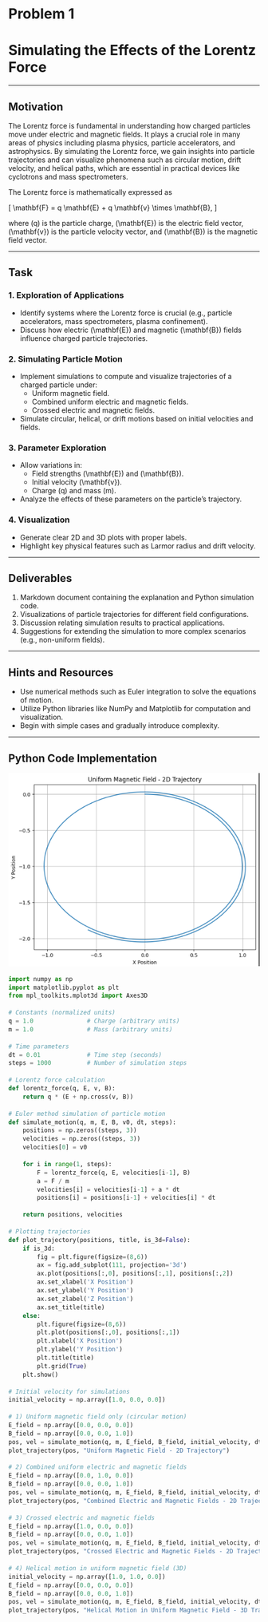 # Problem 1

# Simulating the Effects of the Lorentz Force

---

## Motivation

The Lorentz force is fundamental in understanding how charged particles move under electric and magnetic fields. It plays a crucial role in many areas of physics including plasma physics, particle accelerators, and astrophysics. By simulating the Lorentz force, we gain insights into particle trajectories and can visualize phenomena such as circular motion, drift velocity, and helical paths, which are essential in practical devices like cyclotrons and mass spectrometers.

The Lorentz force is mathematically expressed as

\[
\mathbf{F} = q \mathbf{E} + q \mathbf{v} \times \mathbf{B},
\]

where \(q\) is the particle charge, \(\mathbf{E}\) is the electric field vector, \(\mathbf{v}\) is the particle velocity vector, and \(\mathbf{B}\) is the magnetic field vector.

---

## Task

### 1. Exploration of Applications

- Identify systems where the Lorentz force is crucial (e.g., particle accelerators, mass spectrometers, plasma confinement).
- Discuss how electric \(\mathbf{E}\) and magnetic \(\mathbf{B}\) fields influence charged particle trajectories.

### 2. Simulating Particle Motion

- Implement simulations to compute and visualize trajectories of a charged particle under:
  - Uniform magnetic field.
  - Combined uniform electric and magnetic fields.
  - Crossed electric and magnetic fields.
- Simulate circular, helical, or drift motions based on initial velocities and fields.

### 3. Parameter Exploration

- Allow variations in:
  - Field strengths \(\mathbf{E}\) and \(\mathbf{B}\).
  - Initial velocity \(\mathbf{v}\).
  - Charge \(q\) and mass \(m\).
- Analyze the effects of these parameters on the particle’s trajectory.

### 4. Visualization

- Generate clear 2D and 3D plots with proper labels.
- Highlight key physical features such as Larmor radius and drift velocity.

---

## Deliverables

1. Markdown document containing the explanation and Python simulation code.
2. Visualizations of particle trajectories for different field configurations.
3. Discussion relating simulation results to practical applications.
4. Suggestions for extending the simulation to more complex scenarios (e.g., non-uniform fields).

---

## Hints and Resources

- Use numerical methods such as Euler integration to solve the equations of motion.
- Utilize Python libraries like NumPy and Matplotlib for computation and visualization.
- Begin with simple cases and gradually introduce complexity.

---

## Python Code Implementation

![alt text](image.png)

```python
import numpy as np
import matplotlib.pyplot as plt
from mpl_toolkits.mplot3d import Axes3D

# Constants (normalized units)
q = 1.0               # Charge (arbitrary units)
m = 1.0               # Mass (arbitrary units)

# Time parameters
dt = 0.01             # Time step (seconds)
steps = 1000          # Number of simulation steps

# Lorentz force calculation
def lorentz_force(q, E, v, B):
    return q * (E + np.cross(v, B))

# Euler method simulation of particle motion
def simulate_motion(q, m, E, B, v0, dt, steps):
    positions = np.zeros((steps, 3))
    velocities = np.zeros((steps, 3))
    velocities[0] = v0

    for i in range(1, steps):
        F = lorentz_force(q, E, velocities[i-1], B)
        a = F / m
        velocities[i] = velocities[i-1] + a * dt
        positions[i] = positions[i-1] + velocities[i] * dt

    return positions, velocities

# Plotting trajectories
def plot_trajectory(positions, title, is_3d=False):
    if is_3d:
        fig = plt.figure(figsize=(8,6))
        ax = fig.add_subplot(111, projection='3d')
        ax.plot(positions[:,0], positions[:,1], positions[:,2])
        ax.set_xlabel('X Position')
        ax.set_ylabel('Y Position')
        ax.set_zlabel('Z Position')
        ax.set_title(title)
    else:
        plt.figure(figsize=(8,6))
        plt.plot(positions[:,0], positions[:,1])
        plt.xlabel('X Position')
        plt.ylabel('Y Position')
        plt.title(title)
        plt.grid(True)
    plt.show()

# Initial velocity for simulations
initial_velocity = np.array([1.0, 0.0, 0.0])

# 1) Uniform magnetic field only (circular motion)
E_field = np.array([0.0, 0.0, 0.0])
B_field = np.array([0.0, 0.0, 1.0])
pos, vel = simulate_motion(q, m, E_field, B_field, initial_velocity, dt, steps)
plot_trajectory(pos, "Uniform Magnetic Field - 2D Trajectory")

# 2) Combined uniform electric and magnetic fields
E_field = np.array([0.0, 1.0, 0.0])
B_field = np.array([0.0, 0.0, 1.0])
pos, vel = simulate_motion(q, m, E_field, B_field, initial_velocity, dt, steps)
plot_trajectory(pos, "Combined Electric and Magnetic Fields - 2D Trajectory")

# 3) Crossed electric and magnetic fields
E_field = np.array([1.0, 0.0, 0.0])
B_field = np.array([0.0, 0.0, 1.0])
pos, vel = simulate_motion(q, m, E_field, B_field, initial_velocity, dt, steps)
plot_trajectory(pos, "Crossed Electric and Magnetic Fields - 2D Trajectory")

# 4) Helical motion in uniform magnetic field (3D)
initial_velocity = np.array([1.0, 1.0, 0.0])
E_field = np.array([0.0, 0.0, 0.0])
B_field = np.array([0.0, 0.0, 1.0])
pos, vel = simulate_motion(q, m, E_field, B_field, initial_velocity, dt, steps)
plot_trajectory(pos, "Helical Motion in Uniform Magnetic Field - 3D Trajectory", is_3d=True)
